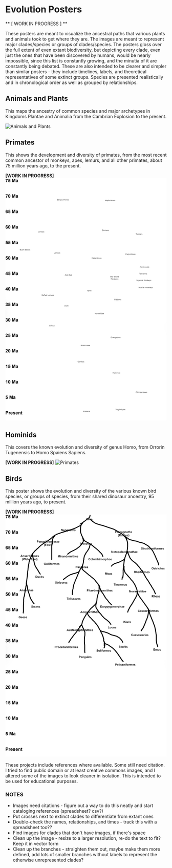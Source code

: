 # Evolution Posters

** [ WORK IN PROGRESS ] **

These posters are meant to visualize the ancestral paths that various plants and animals took to get where they are. The images are meant to represent major clades/species or groups of clades/species. The posters gloss over the full extent of even extant biodiversity, but depicting every clade, even just the ones that have been discovered by humans, would be nearly impossible, since this list is constantly growing, and the minutia of it are constantly being debated.
These are also intended to be clearer and simpler than similar posters - they include timelines, labels, and theoretical representatives of some extinct groups. Species are presented realistically and in chronological order as well as grouped by relationships.

## Animals and Plants

This maps the ancestry of common species and major archetypes in Kingdoms Plantae and Animalia from the Cambrian Explosion to the present.

![Animals and Plants](/evoltree.png)

## Primates

This shows the development and diversity of primates, from the most recent common ancestor of monkeys, apes, lemurs, and all other primates, about 75 million years ago, to the present.

**[WORK IN PROGRESS]**
![Primates](/evoltree-primates.png)

## Hominids

This covers the known evolution and diversity of genus Homo, from Orrorin Tugenensis to Homo Spaiens Sapiens.

**[WORK IN PROGRESS]**
![Primates](/evoltree-hominids.png)

## Birds

This poster shows the evolution and diversity of the various known bird species, or groups of species, from their shared dinosaur ancestry, 95 million years ago, to present.

**[WORK IN PROGRESS]**
![Birds](/evoltree-birds.png)

These projects include references where available. Some still need citation. I tried to find public domain or at least creative commons images, and I altered some of the images to look cleaner in isolation. This is intended to be used for educational purposes.

### NOTES

- Images need citations - figure out a way to do this neatly and start cataloging references (spreadsheet? csv?)
- Put crosses next to extinct clades to differentiate from extant ones
- Double-check the names, relationships, and times - track this with a spreadsheet too??
- Find images for clades that don't have images, if there's space
- Clean up the image - resize to a larger resolution, re-do the text to fit? Keep it in vector form
- Clean up the branches - straighten them out, maybe make them more defined, add lots of smaller branches without labels to represent the otherwise unrepresented clades?
